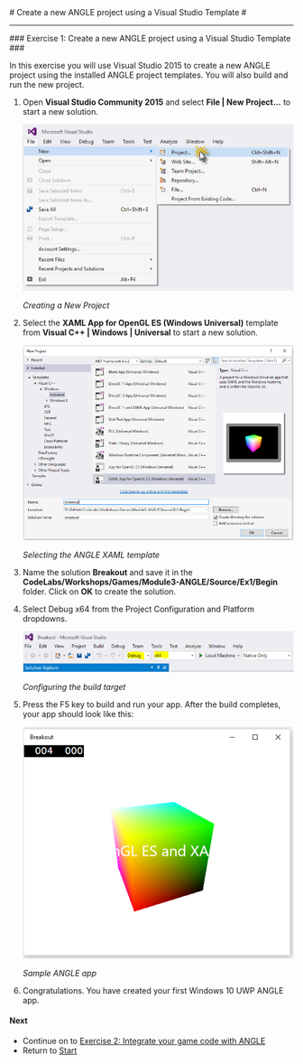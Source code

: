 ﻿<a name="HOLTop" />
# Create a new ANGLE project using a Visual Studio Template #

---

<a name="Exercise1" />
### Exercise 1: Create a new ANGLE project using a Visual Studio Template ###

In this exercise you will use Visual Studio 2015 to create a new ANGLE project using the installed ANGLE project templates. You will also build and run the new project.


1. Open **Visual Studio Community 2015** and select **File | New Project...** to start a new solution.

	![Creating a New Project](../../Images/creating-a-new-project.png?raw=true "Creating a New Project")

	_Creating a New Project_


2. Select the **XAML App for OpenGL ES (Windows Universal)** template from **Visual C++ | Windows | Universal** to start a new solution.

	![Selecting the ANGLE XAML template](../../Images/ex1-new-angle-project.PNG?raw=true "Selecting the ANGLE XAML template")

	_Selecting the ANGLE XAML template_
	

3. Name the solution **Breakout** and save it in the **CodeLabs/Workshops/Games/Module3-ANGLE/Source/Ex1/Begin** folder. Click on **OK** to create the solution.

4. Select Debug x64 from the Project Configuration and Platform dropdowns.

	![Configuring the build target](../../Images/ex2-debug-x64.PNG?raw=true "Configuring the build target")

	_Configuring the build target_
	
5. Press the F5 key to build and run your app. After the build completes, your app should look like this:

	![Sample ANGLE app](../../Images/ex1-sample-angle-app.PNG?raw=true "Sample ANGLE app")

	_Sample ANGLE app_

6. Congratulations. You have created your first Windows 10 UWP ANGLE app.

#### Next ####

- Continue on to [Exercise 2: Integrate your game code with ANGLE](../../Source/Ex2/README.md)
- Return to [Start](../../README.md)
